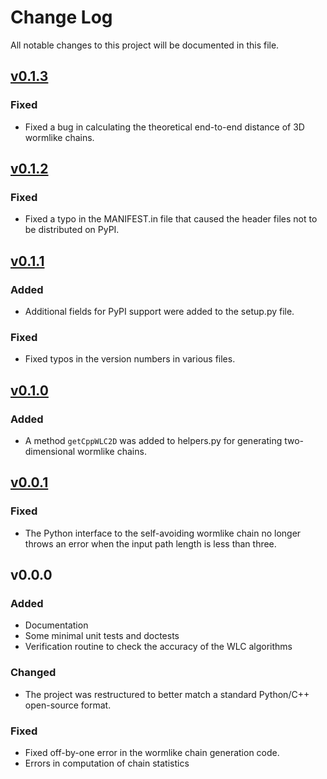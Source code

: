 # Change Log
All notable changes to this project will be documented in this file.

## [v0.1.3]
### Fixed
- Fixed a bug in calculating the theoretical end-to-end distance of 3D
  wormlike chains.
	
## [v0.1.2]
### Fixed
- Fixed a typo in the MANIFEST.in file that caused the header files
  not to be distributed on PyPI.

## [v0.1.1]
### Added
- Additional fields for PyPI support were added to the setup.py file.

### Fixed
- Fixed typos in the version numbers in various files.

## [v0.1.0]
### Added
- A method `getCppWLC2D` was added to helpers.py for generating
  two-dimensional wormlike chains.
		
## [v0.0.1]
### Fixed
- The Python interface to the self-avoiding wormlike chain no longer
  throws an error when the input path length is less than three.

## v0.0.0
### Added
- Documentation
- Some minimal unit tests and doctests
- Verification routine to check the accuracy of the WLC algorithms

### Changed
- The project was restructured to better match a standard Python/C++
  open-source format.

### Fixed
- Fixed off-by-one error in the wormlike chain generation code.
- Errors in computation of chain statistics

[v0.1.3]: https://github.com/kmdouglass/PolymerCpp/compare/v0.1.2...v0.1.3
[v0.1.2]: https://github.com/kmdouglass/PolymerCpp/compare/v0.1.1...v0.1.2
[v0.1.1]: https://github.com/kmdouglass/PolymerCpp/compare/v0.1.0...v0.1.1
[v0.1.0]: https://github.com/kmdouglass/PolymerCpp/compare/v0.0.1...v0.1.0
[v0.0.1]: https://github.com/kmdouglass/PolymerCpp/compare/v0.0.0...v0.0.1
